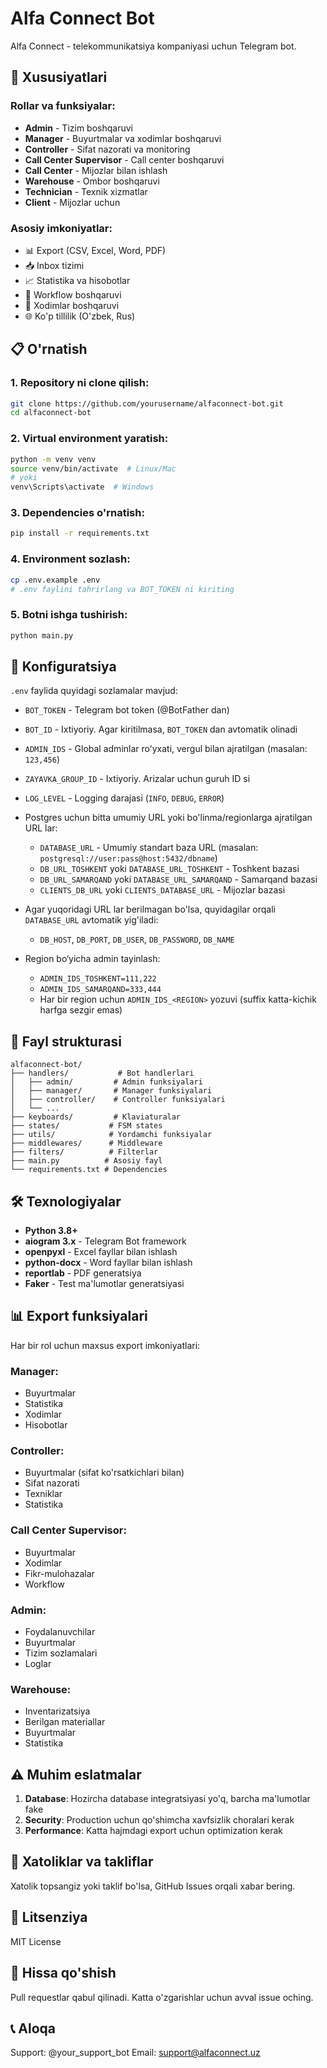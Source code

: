 # Alfa Connect Bot

Alfa Connect - telekommunikatsiya kompaniyasi uchun Telegram bot.

## 🚀 Xususiyatlari

### Rollar va funksiyalar:
- **Admin** - Tizim boshqaruvi
- **Manager** - Buyurtmalar va xodimlar boshqaruvi  
- **Controller** - Sifat nazorati va monitoring
- **Call Center Supervisor** - Call center boshqaruvi
- **Call Center** - Mijozlar bilan ishlash
- **Warehouse** - Ombor boshqaruvi
- **Technician** - Texnik xizmatlar
- **Client** - Mijozlar uchun

### Asosiy imkoniyatlar:
- 📊 Export (CSV, Excel, Word, PDF)
- 📥 Inbox tizimi
- 📈 Statistika va hisobotlar
- 🔄 Workflow boshqaruvi
- 👥 Xodimlar boshqaruvi
- 🌐 Ko'p tillilik (O'zbek, Rus)

## 📋 O'rnatish

### 1. Repository ni clone qilish:
```bash
git clone https://github.com/yourusername/alfaconnect-bot.git
cd alfaconnect-bot
```

### 2. Virtual environment yaratish:
```bash
python -m venv venv
source venv/bin/activate  # Linux/Mac
# yoki
venv\Scripts\activate  # Windows
```

### 3. Dependencies o'rnatish:
```bash
pip install -r requirements.txt
```

### 4. Environment sozlash:
```bash
cp .env.example .env
# .env faylini tahrirlang va BOT_TOKEN ni kiriting
```

### 5. Botni ishga tushirish:
```bash
python main.py
```

## 🔧 Konfiguratsiya

`.env` faylida quyidagi sozlamalar mavjud:
- `BOT_TOKEN` - Telegram bot token (@BotFather dan)
- `BOT_ID` - Ixtiyoriy. Agar kiritilmasa, `BOT_TOKEN` dan avtomatik olinadi
- `ADMIN_IDS` - Global adminlar roʻyxati, vergul bilan ajratilgan (masalan: `123,456`)
- `ZAYAVKA_GROUP_ID` - Ixtiyoriy. Arizalar uchun guruh ID si
- `LOG_LEVEL` - Logging darajasi (`INFO`, `DEBUG`, `ERROR`)

- Postgres uchun bitta umumiy URL yoki bo'linma/regionlarga ajratilgan URL lar:
  - `DATABASE_URL` - Umumiy standart baza URL (masalan: `postgresql://user:pass@host:5432/dbname`)
  - `DB_URL_TOSHKENT` yoki `DATABASE_URL_TOSHKENT` - Toshkent bazasi
  - `DB_URL_SAMARQAND` yoki `DATABASE_URL_SAMARQAND` - Samarqand bazasi
  - `CLIENTS_DB_URL` yoki `CLIENTS_DATABASE_URL` - Mijozlar bazasi

- Agar yuqoridagi URL lar berilmagan bo'lsa, quyidagilar orqali `DATABASE_URL` avtomatik yig'iladi:
  - `DB_HOST`, `DB_PORT`, `DB_USER`, `DB_PASSWORD`, `DB_NAME`

- Region bo‘yicha admin tayinlash:
  - `ADMIN_IDS_TOSHKENT=111,222`
  - `ADMIN_IDS_SAMARQAND=333,444`
  - Har bir region uchun `ADMIN_IDS_<REGION>` yozuvi (suffix katta-kichik harfga sezgir emas)

## 📁 Fayl strukturasi

```
alfaconnect-bot/
├── handlers/           # Bot handlerlari
│   ├── admin/         # Admin funksiyalari
│   ├── manager/       # Manager funksiyalari
│   ├── controller/    # Controller funksiyalari
│   └── ...
├── keyboards/         # Klaviaturalar
├── states/           # FSM states
├── utils/            # Yordamchi funksiyalar
├── middlewares/      # Middleware
├── filters/          # Filterlar
├── main.py          # Asosiy fayl
└── requirements.txt # Dependencies
```

## 🛠️ Texnologiyalar

- **Python 3.8+**
- **aiogram 3.x** - Telegram Bot framework
- **openpyxl** - Excel fayllar bilan ishlash
- **python-docx** - Word fayllar bilan ishlash
- **reportlab** - PDF generatsiya
- **Faker** - Test ma'lumotlar generatsiyasi

## 📊 Export funksiyalari

Har bir rol uchun maxsus export imkoniyatlari:

### Manager:
- Buyurtmalar
- Statistika
- Xodimlar
- Hisobotlar

### Controller:
- Buyurtmalar (sifat ko'rsatkichlari bilan)
- Sifat nazorati
- Texniklar
- Statistika

### Call Center Supervisor:
- Buyurtmalar
- Xodimlar
- Fikr-mulohazalar
- Workflow

### Admin:
- Foydalanuvchilar
- Buyurtmalar
- Tizim sozlamalari
- Loglar

### Warehouse:
- Inventarizatsiya
- Berilgan materiallar
- Buyurtmalar
- Statistika

## ⚠️ Muhim eslatmalar

1. **Database**: Hozircha database integratsiyasi yo'q, barcha ma'lumotlar fake
2. **Security**: Production uchun qo'shimcha xavfsizlik choralari kerak
3. **Performance**: Katta hajmdagi export uchun optimization kerak

## 🐛 Xatoliklar va takliflar

Xatolik topsangiz yoki taklif bo'lsa, GitHub Issues orqali xabar bering.

## 📄 Litsenziya

MIT License

## 👥 Hissa qo'shish

Pull requestlar qabul qilinadi. Katta o'zgarishlar uchun avval issue oching.

## 📞 Aloqa

Support: @your_support_bot
Email: support@alfaconnect.uz